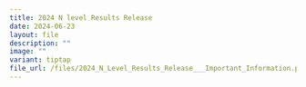 ```yaml
---
title: 2024 N level Results Release
date: 2024-06-23
layout: file
description: ""
image: ""
variant: tiptap
file_url: /files/2024_N_Level_Results_Release___Important_Information.pdf
---
```

